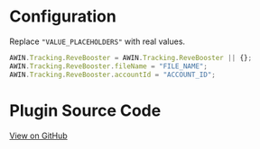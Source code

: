 
# Configuration

Replace `"VALUE_PLACEHOLDERS"` with real values.

``` javascript
AWIN.Tracking.ReveBooster = AWIN.Tracking.ReveBooster || {};
AWIN.Tracking.ReveBooster.fileName = "FILE_NAME";
AWIN.Tracking.ReveBooster.accountId = "ACCOUNT_ID";
```



# Plugin Source Code

[View on
GitHub](https://github.com/awin/awin-tracking/blob/master/web/thirdparty/reveBooster.js)